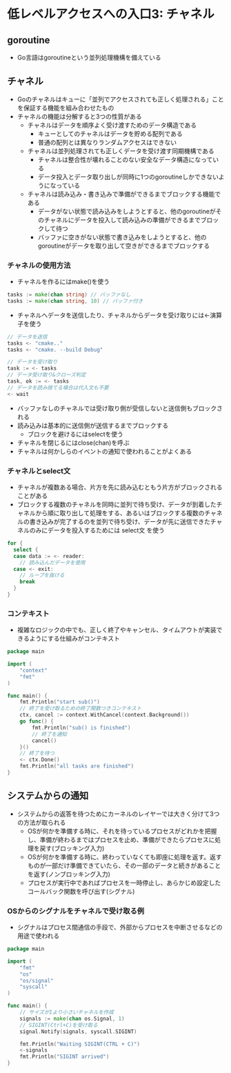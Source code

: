 # 低レベルアクセスへの入口3: チャネル
## goroutine
- Go言語はgoroutineという並列処理機構を備えている

## チャネル
- Goのチャネルはキューに「並列でアクセスされても正しく処理される」ことを保証する機能を組み合わせたもの
- チャネルの機能は分解すると3つの性質がある
  - チャネルはデータを順序よく受け渡すためのデータ構造である
    - キューとしてのチャネルはデータを貯める配列である
    - 普通の配列とは異なりランダムアクセスはできない
  - チャネルは並列処理されても正しくデータを受け渡す同期機構である
    - チャネルは整合性が壊れることのない安全なデータ構造になっている
    - データ投入とデータ取り出しが同時に1つのgoroutineしかできないようになっている
  - チャネルは読み込み・書き込みで準備ができるまでブロックする機能である
    - データがない状態で読み込みをしようとすると、他のgoroutineがそのチャネルにデータを投入して読み込みの準備ができるまでブロックして待つ
    - バッファに空きがない状態で書き込みをしようとすると、他のgoroutineがデータを取り出して空きができるまでブロックする
 
### チャネルの使用方法
- チャネルを作るにはmake()を使う
```go
tasks := make(chan string) // バッファなし
tasks := make(chan string, 10) // バッファ付き
```

- チャネルへデータを送信したり、チャネルからデータを受け取りには<-演算子を使う
```go
// データを送信
tasks <- "cmake.."
tasks <- "cmake. --build Debug"

// データを受け取り
task := <- tasks
// データ受け取り&クローズ判定
task, ok := <- tasks
// データを読み捨てる場合は代入文も不要
<- wait
```

- バッファなしのチャネルでは受け取り側が受信しないと送信側もブロックされる
- 読み込みは基本的に送信側が送信するまでブロックする
  - ブロックを避けるにはselectを使う
- チャネルを閉じるにはclose(chan)を呼ぶ
- チャネルは何かしらのイベントの通知で使われることがよくある

### チャネルとselect文
- チャネルが複数ある場合、片方を先に読み込むともう片方がブロックされることがある
- ブロックする複数のチャネルを同時に並列で待ち受け、データが到着したチャネルから順に取り出して処理をする、あるいはブロックする複数のチャネルの書き込みが完了するのを並列で待ち受け、データが先に送信できたチャネルのみにデータを投入するためには select文 を使う
```go
for {
  select {
  case data := <- reader:
    // 読み込んだデータを使用
  case <- exit:
    // ループを抜ける
    break
  }
}
```

### コンテキスト
- 複雑なロジックの中でも、正しく終了やキャンセル、タイムアウトが実装できるようにする仕組みがコンテキスト
```go
package main

import (
	"context"
	"fmt"
)

func main() {
	fmt.Println("start sub()")
	// 終了を受け取るための終了関数つきコンテキスト
	ctx, cancel := context.WithCancel(context.Background())
	go func() {
		fmt.Println("sub() is finished")
		// 終了を通知
		cancel()
	}()
	// 終了を待つ
	<- ctx.Done()
	fmt.Println("all tasks are finished")
}
```

## システムからの通知
- システムからの返答を待つためにカーネルのレイヤーでは大きく分けて3つの方法が取られる
  - OSが何かを準備する時に、それを待っているプロセスがどれかを把握し、準備が終わるまではプロセスを止め、準備ができたらプロセスに処理を戻す(ブロッキング入力)
  - OSが何かを準備する時に、終わっていなくても即座に処理を返す。返すものが一部だけ準備できていたら、その一部のデータと続きがあることを返す(ノンブロッキング入力)
  - プロセスが実行中であればプロセスを一時停止し、あらかじめ設定したコールバック関数を呼び出す(シグナル)

### OSからのシグナルをチャネルで受け取る例
- シグナルはプロセス間通信の手段で、外部からプロセスを中断させるなどの用途で使われる
```go
package main

import (
	"fmt"
	"os"
	"os/signal"
	"syscall"
)

func main() {
	// サイズが1より小さいチャネルを作成
	signals := make(chan os.Signal, 1)
	// SIGINT(Ctrl+C)を受け取る
	signal.Notify(signals, syscall.SIGINT)

	fmt.Println("Waiting SIGINT(CTRL + C)")
	<-signals
	fmt.Println("SIGINT arrived")
}
```
